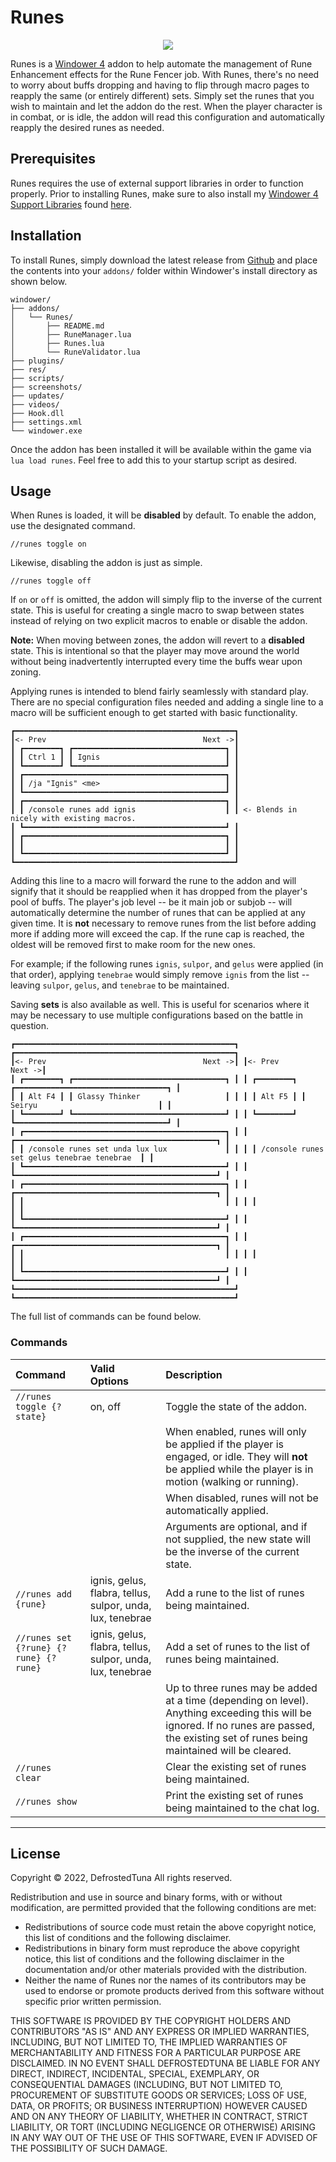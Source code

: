 # Runes

<p align="center">
  <a href="https://github.com/DefrostedTuna/ffxi-runes/releases">
    <img src="https://img.shields.io/github/v/release/DefrostedTuna/ffxi-runes?label=Stable&sort=semver&logo=github&style=flat-square">
  </a>
</p>

Runes is a [Windower 4](https://www.windower.net/) addon to help automate the management of Rune Enhancement effects for the Rune Fencer job. With Runes, there's no need to worry about buffs dropping and having to flip through macro pages to reapply the same (or entirely different) sets. Simply set the runes that you wish to maintain and let the addon do the rest. When the player character is in combat, or is idle, the addon will read this configuration and automatically reapply the desired runes as needed.

## Prerequisites

Runes requires the use of external support libraries in order to function properly. Prior to installing Runes, make sure to also install my [Windower 4 Support Libraries](https://github.com/DefrostedTuna/ffxi-windower-4-support-libraries) found [here](https://github.com/DefrostedTuna/ffxi-windower-4-support-libraries/releases).

## Installation

To install Runes, simply download the latest release from [Github](https://github.com/DefrostedTuna/ffxi-runes/releases) and place the contents into your `addons/` folder within Windower's install directory as shown below.

```
windower/
├── addons/
│   └── Runes/
│       ├── README.md
│       ├── RuneManager.lua
│       ├── Runes.lua
│       └── RuneValidator.lua
├── plugins/
├── res/
├── scripts/
├── screenshots/
├── updates/
├── videos/
├── Hook.dll
├── settings.xml
└── windower.exe
```

Once the addon has been installed it will be available within the game via `lua load runes`. Feel free to add this to your startup script as desired.

## Usage

When Runes is loaded, it will be **disabled** by default. To enable the addon, use the designated command.

```
//runes toggle on
```

Likewise, disabling the addon is just as simple.

```
//runes toggle off
```

If `on` or `off` is omitted, the addon will simply flip to the inverse of the current state. This is useful for creating a single macro to swap between states instead of relying on two explicit macros to enable or disable the addon.

**Note:** When moving between zones, the addon will revert to a **disabled** state. This is intentional so that the player may move around the world without being inadvertently interrupted every time the buffs wear upon zoning.

Applying runes is intended to blend fairly seamlessly with standard play. There are no special configuration files needed and adding a single line to a macro will be sufficient enough to get started with basic functionality.

```
┏━━━━━━━━━━━━━━━━━━━━━━━━━━━━━━━━━━━━━━━━━━━━━━━━━┓
┃<- Prev                                   Next ->┃
┃ ┏━━━━━━━━┓ ┏━━━━━━━━━━━━━━━━━━━━━━━━━━━━━━━━━━┓ ┃
┃ ┃ Ctrl 1 ┃ ┃ Ignis                            ┃ ┃
┃ ┗━━━━━━━━┛ ┗━━━━━━━━━━━━━━━━━━━━━━━━━━━━━━━━━━┛ ┃
┃ ┏━━━━━━━━━━━━━━━━━━━━━━━━━━━━━━━━━━━━━━━━━━━━━┓ ┃
┃ ┃ /ja "Ignis" <me>                            ┃ ┃
┃ ┗━━━━━━━━━━━━━━━━━━━━━━━━━━━━━━━━━━━━━━━━━━━━━┛ ┃
┃ ┏━━━━━━━━━━━━━━━━━━━━━━━━━━━━━━━━━━━━━━━━━━━━━┓ ┃
┃ ┃ /console runes add ignis                    ┃ ┃ <- Blends in nicely with existing macros.
┃ ┗━━━━━━━━━━━━━━━━━━━━━━━━━━━━━━━━━━━━━━━━━━━━━┛ ┃
┃ ┏━━━━━━━━━━━━━━━━━━━━━━━━━━━━━━━━━━━━━━━━━━━━━┓ ┃
┃ ┃                                             ┃ ┃
┃ ┗━━━━━━━━━━━━━━━━━━━━━━━━━━━━━━━━━━━━━━━━━━━━━┛ ┃
┗━━━━━━━━━━━━━━━━━━━━━━━━━━━━━━━━━━━━━━━━━━━━━━━━━┛
```

Adding this line to a macro will forward the rune to the addon and will signify that it should be reapplied when it has dropped from the player's pool of buffs. The player's job level -- be it main job or subjob -- will automatically determine the number of runes that can be applied at any given time. It is **not** necessary to remove runes from the list before adding more if adding more will exceed the cap. If the rune cap is reached, the oldest will be removed first to make room for the new ones.

For example; if the following runes `ignis`, `sulpor`, and `gelus` were applied (in that order), applying `tenebrae` would simply remove `ignis` from the list -- leaving `sulpor`, `gelus`, and `tenebrae` to be maintained.

Saving **sets** is also available as well. This is useful for scenarios where it may be necessary to use multiple configurations based on the battle in question.

```
┏━━━━━━━━━━━━━━━━━━━━━━━━━━━━━━━━━━━━━━━━━━━━━━━━━┓ ┏━━━━━━━━━━━━━━━━━━━━━━━━━━━━━━━━━━━━━━━━━━━━━━━━━┓
┃<- Prev                                   Next ->┃ ┃<- Prev                                   Next ->┃
┃ ┏━━━━━━━━┓ ┏━━━━━━━━━━━━━━━━━━━━━━━━━━━━━━━━━━┓ ┃ ┃ ┏━━━━━━━━┓ ┏━━━━━━━━━━━━━━━━━━━━━━━━━━━━━━━━━━┓ ┃
┃ ┃ Alt F4 ┃ ┃ Glassy Thinker                   ┃ ┃ ┃ ┃ Alt F5 ┃ ┃ Seiryu                           ┃ ┃
┃ ┗━━━━━━━━┛ ┗━━━━━━━━━━━━━━━━━━━━━━━━━━━━━━━━━━┛ ┃ ┃ ┗━━━━━━━━┛ ┗━━━━━━━━━━━━━━━━━━━━━━━━━━━━━━━━━━┛ ┃
┃ ┏━━━━━━━━━━━━━━━━━━━━━━━━━━━━━━━━━━━━━━━━━━━━━┓ ┃ ┃ ┏━━━━━━━━━━━━━━━━━━━━━━━━━━━━━━━━━━━━━━━━━━━━━┓ ┃
┃ ┃ /console runes set unda lux lux             ┃ ┃ ┃ ┃ /console runes set gelus tenebrae tenebrae  ┃ ┃
┃ ┗━━━━━━━━━━━━━━━━━━━━━━━━━━━━━━━━━━━━━━━━━━━━━┛ ┃ ┃ ┗━━━━━━━━━━━━━━━━━━━━━━━━━━━━━━━━━━━━━━━━━━━━━┛ ┃
┃ ┏━━━━━━━━━━━━━━━━━━━━━━━━━━━━━━━━━━━━━━━━━━━━━┓ ┃ ┃ ┏━━━━━━━━━━━━━━━━━━━━━━━━━━━━━━━━━━━━━━━━━━━━━┓ ┃
┃ ┃                                             ┃ ┃ ┃ ┃                                             ┃ ┃
┃ ┗━━━━━━━━━━━━━━━━━━━━━━━━━━━━━━━━━━━━━━━━━━━━━┛ ┃ ┃ ┗━━━━━━━━━━━━━━━━━━━━━━━━━━━━━━━━━━━━━━━━━━━━━┛ ┃
┃ ┏━━━━━━━━━━━━━━━━━━━━━━━━━━━━━━━━━━━━━━━━━━━━━┓ ┃ ┃ ┏━━━━━━━━━━━━━━━━━━━━━━━━━━━━━━━━━━━━━━━━━━━━━┓ ┃
┃ ┃                                             ┃ ┃ ┃ ┃                                             ┃ ┃
┃ ┗━━━━━━━━━━━━━━━━━━━━━━━━━━━━━━━━━━━━━━━━━━━━━┛ ┃ ┃ ┗━━━━━━━━━━━━━━━━━━━━━━━━━━━━━━━━━━━━━━━━━━━━━┛ ┃
┗━━━━━━━━━━━━━━━━━━━━━━━━━━━━━━━━━━━━━━━━━━━━━━━━━┛ ┗━━━━━━━━━━━━━━━━━━━━━━━━━━━━━━━━━━━━━━━━━━━━━━━━━┛
```

The full list of commands can be found below.

### Commands

| Command                               | Valid Options                                             | Description |
|:--------------------------------------|:----------------------------------------------------------|:------------|
| `//runes toggle {?state}`             | on, off                                                   | Toggle the state of the addon. |
|                                       |                                                           | When enabled, runes will only be applied if the player is engaged, or idle. They will **not** be applied while the player is in motion (walking or running). |
|                                       |                                                           | When disabled, runes will not be automatically applied. |
|                                       |                                                           | Arguments are optional, and if not supplied, the new state will be the inverse of the current state. |
| `//runes add {rune}`                  | ignis, gelus, flabra, tellus, sulpor, unda, lux, tenebrae | Add a rune to the list of runes being maintained. |
| `//runes set {?rune} {?rune} {?rune}` | ignis, gelus, flabra, tellus, sulpor, unda, lux, tenebrae | Add a set of runes to the list of runes being maintained. |
|                                       |                                                           | Up to three runes may be added at a time (depending on level). Anything exceeding this will be ignored. If no runes are passed, the existing set of runes being maintained will be cleared. |
| `//runes clear`                       |                                                           | Clear the existing set of runes being maintained. |
| `//runes show`                        |                                                           | Print the existing set of runes being maintained to the chat log. |

---

## License

Copyright © 2022, DefrostedTuna
All rights reserved.

Redistribution and use in source and binary forms, with or without modification, are permitted provided that the following conditions are met:

* Redistributions of source code must retain the above copyright notice, this list of conditions and the following disclaimer.
* Redistributions in binary form must reproduce the above copyright notice, this list of conditions and the following disclaimer in the documentation and/or other materials provided with the distribution.
* Neither the name of Runes nor the names of its contributors may be used to endorse or promote products derived from this software without specific prior written permission.

THIS SOFTWARE IS PROVIDED BY THE COPYRIGHT HOLDERS AND CONTRIBUTORS "AS IS" AND ANY EXPRESS OR IMPLIED WARRANTIES, INCLUDING, BUT NOT LIMITED TO, THE IMPLIED WARRANTIES OF MERCHANTABILITY AND FITNESS FOR A PARTICULAR PURPOSE ARE DISCLAIMED. IN NO EVENT SHALL DEFROSTEDTUNA BE LIABLE FOR ANY DIRECT, INDIRECT, INCIDENTAL, SPECIAL, EXEMPLARY, OR CONSEQUENTIAL DAMAGES (INCLUDING, BUT NOT LIMITED TO, PROCUREMENT OF SUBSTITUTE GOODS OR SERVICES; LOSS OF USE, DATA, OR PROFITS; OR BUSINESS INTERRUPTION) HOWEVER CAUSED AND ON ANY THEORY OF LIABILITY, WHETHER IN CONTRACT, STRICT LIABILITY, OR TORT (INCLUDING NEGLIGENCE OR OTHERWISE) ARISING IN ANY WAY OUT OF THE USE OF THIS SOFTWARE, EVEN IF ADVISED OF THE POSSIBILITY OF SUCH DAMAGE.